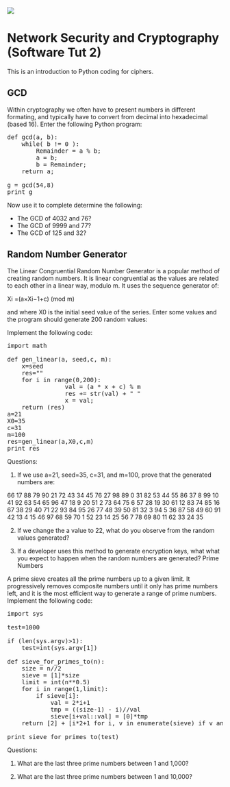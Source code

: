 
<img src="https://github.com/billbuchanan/csn09112/blob/master/zadditional/top_csn09112.png"/>
<h1>Network Security and Cryptography (Software Tut 2)</h1>

<p>This is an introduction to Python coding for ciphers.<p>
<h2>GCD</h2>

Within cryptography we often have to present numbers in different formating, and typically have to convert from decimal into hexadecimal (based 16). Enter the following Python program:

<pre>
def gcd(a, b):
	while( b != 0 ):
		Remainder = a % b;
		a = b;
		b = Remainder;
	return a;

g = gcd(54,8)
print g
</pre>

<p>Now use it to complete determine the following:</p>
<ul>
<li>The GCD of 4032 and 76?</li>
<li>The GCD of 9999 and 77?</li>
<li>The GCD of 125 and 32?</li>
 </ul> 

<h2>Random Number Generator</h2>

The Linear Congruential Random Number Generator is a popular method of creating random numbers. It is linear congruential as the values are related to each other in a linear way, modulo m. It uses the sequence generator of:

Xi =(a×Xi−1+c) (mod m)

and where X0 is the initial seed value of the series. Enter some values and the program should generate 200 random values:

Implement the following code:

<pre>
import math

def gen_linear(a, seed,c, m):
	x=seed
	res=""
	for i in range(0,200):
                val = (a * x + c) % m
                res += str(val) + " "
                x = val;
	return (res)
a=21
X0=35
c=31
m=100  
res=gen_linear(a,X0,c,m)
print res
</pre>

<p>Questions:</p>

1. If we use a=21, seed=35, c=31, and m=100, prove that the generated numbers are:

66 17 88 79 90 21 72 43 34 45 76 27 98 89  0 31 82 53 44 55 86 
37  8 99 10 41 92 63 54 65 96 47 18 9 20 51 2 73 64 75 6 57 28 
19 30 61 12 83 74 85 16 67 38 29 40 71 22 93 84 95 26 77 48 39 
50 81 32 3 94 5 36 87 58 49 60 91 42 13 4 15 46 97 68 59 70 1 
52 23 14 25 56 7 78 69 80 11 62 33 24 35

2. If we change the a value to 22, what do you observe from the random values generated?

3. If a developer uses this method to generate encryption keys, what what you expect to happen when the random numbers are generated?
Prime Numbers

A prime sieve creates all the prime numbers up to a given limit. It progressively removes composite numbers until it only has prime numbers left, and it is the most efficient way to generate a range of prime numbers. Implement the following code:

<pre>
import sys

test=1000

if (len(sys.argv)>1):
	test=int(sys.argv[1])

def sieve_for_primes_to(n):
    size = n//2
    sieve = [1]*size
    limit = int(n**0.5)
    for i in range(1,limit):
        if sieve[i]:
            val = 2*i+1
            tmp = ((size-1) - i)//val 
            sieve[i+val::val] = [0]*tmp
    return [2] + [i*2+1 for i, v in enumerate(sieve) if v and i>0]
 
print sieve_for_primes_to(test)
</pre>

Questions:

1. What are the last three prime numbers between 1 and 1,000?

2. What are the last three prime numbers between 1 and 10,000?
